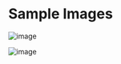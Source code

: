 # Sample Images

![image](https://github.com/FYP-Aerial-Manipulator/Areal-Manipulator/assets/81348451/eb851ccb-f4c0-4101-bc11-b937b3f8795e)

![image](https://github.com/FYP-Aerial-Manipulator/Areal-Manipulator/assets/81348451/cf3fc6ff-e238-4f7d-af47-c3bae4a70239)

